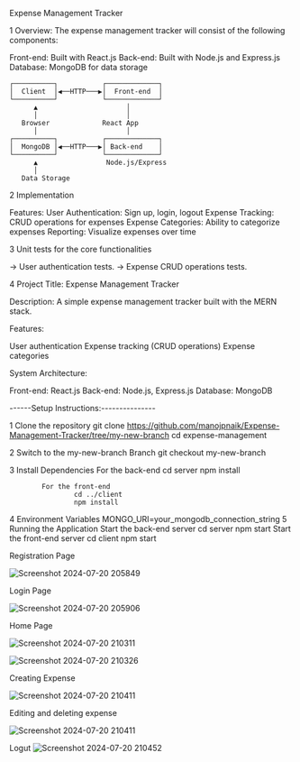 Expense Management Tracker

1 Overview:
The expense management tracker will consist of the following components:

Front-end: Built with React.js
Back-end: Built with Node.js and Express.js
Database: MongoDB for data storage

    ┌──────────┐           ┌─────────────┐
    │  Client  │◀──HTTP───▶│  Front-end  │
    └──────────┘           └─────────────┘
          ▲                      │
          │                      │
       Browser             React App
          │                      │
    ┌──────────┐           ┌─────────────┐
    │  MongoDB │◀──HTTP───▶│ Back-end    │
    └──────────┘           └─────────────┘
          ▲                 Node.js/Express
          │
       Data Storage

2 Implementation

Features:
User Authentication: Sign up, login, logout 
Expense Tracking: CRUD operations for expenses
Expense Categories: Ability to categorize expenses
Reporting: Visualize expenses over time 


3  Unit tests for the core functionalities

-> User authentication tests.
-> Expense CRUD operations tests.

4 Project Title: Expense Management Tracker

Description:
A simple expense management tracker built with the MERN stack.

Features:

User authentication 
Expense tracking (CRUD operations)
Expense categories

System Architecture:

Front-end: React.js
Back-end: Node.js, Express.js
Database: MongoDB

------Setup Instructions:---------------

1 Clone the repository
git clone https://github.com/manojpnaik/Expense-Management-Tracker/tree/my-new-branch
cd expense-management

2 Switch to the my-new-branch Branch
git checkout my-new-branch

3 Install Dependencies 
            For the back-end
                    cd server
                    npm install
                    
            For the front-end
                    cd ../client
                    npm install
4 Environment Variables
MONGO_URI=your_mongodb_connection_string
5 Running the Application
        Start the back-end server
            cd server
            npm start
        Start the front-end server
            cd client
            npm start
            

Registration  Page

![Screenshot 2024-07-20 205849](https://github.com/user-attachments/assets/a11d76fd-5342-41f0-ae27-6809e924c198)


Login Page

![Screenshot 2024-07-20 205906](https://github.com/user-attachments/assets/f9899b62-7b89-4ea8-bcbb-274e334bed5c)

Home Page

![Screenshot 2024-07-20 210311](https://github.com/user-attachments/assets/ef0a4da2-06a5-4d17-adc6-dabec2036f4a)

![Screenshot 2024-07-20 210326](https://github.com/user-attachments/assets/33e374dc-6ecf-43da-8e39-7327430a610e)

Creating Expense

![Screenshot 2024-07-20 210411](https://github.com/user-attachments/assets/e6405726-e4a5-464e-a833-8ef4f96f3afa)

Editing and deleting expense

![Screenshot 2024-07-20 210411](https://github.com/user-attachments/assets/b44d7088-8436-442b-8b28-921426fc777c)

Logut
![Screenshot 2024-07-20 210452](https://github.com/user-attachments/assets/e0bd7f64-51d8-41a3-984b-10d989cc3ad1)









